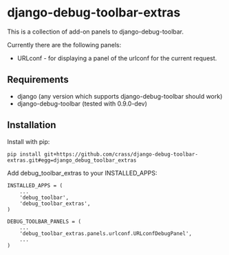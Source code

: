 django-debug-toolbar-extras
===========================

This is a collection of add-on panels to django-debug-toolbar.

Currently there are the following panels:

 * URLconf - for displaying a panel of the urlconf for the current request.


Requirements
------------

 * django (any version which supports django-debug-toolbar should work)
 * django-debug-toolbar (tested with 0.9.0-dev)


Installation
------------

Install with pip:

    pip install git+https://github.com/crass/django-debug-toolbar-extras.git#egg=django_debug_toolbar_extras

Add debug_toolbar_extras to your INSTALLED_APPS:

    INSTALLED_APPS = (
        ...
        'debug_toolbar',
        'debug_toolbar_extras',
    )

    DEBUG_TOOLBAR_PANELS = (
        ...
        'debug_toolbar_extras.panels.urlconf.URLconfDebugPanel',
        ...
    )
